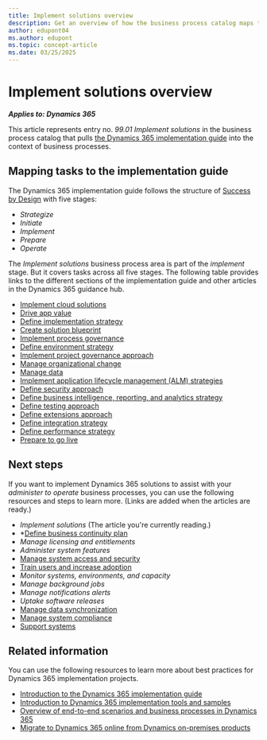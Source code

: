 ```yaml
---
title: Implement solutions overview
description: Get an overview of how the business process catalog maps to the implementation guide's articles for good Dynamics 365 implementations.
author: edupont04
ms.author: edupont
ms.topic: concept-article
ms.date: 03/25/2025
---
```


# Implement solutions overview

***Applies to: Dynamics 365***

This article represents entry no. *99.01 Implement solutions* in the business process catalog that pulls [the Dynamics 365 implementation guide](../implementation-guide/overview.md) into the context of business processes.  

## Mapping tasks to the implementation guide

The Dynamics 365 implementation guide follows the structure of [Success by Design](../implementation-guide/success-by-design.md) with five stages:

- *Strategize*
- *Initiate*
- *Implement*
- *Prepare*
- *Operate*

The *Implement solutions* business process area is part of the *implement* stage. But it covers tasks across all five stages. The following table provides links to the different sections of the implementation guide and other articles in the Dynamics 365 guidance hub.

- [Implement cloud solutions](../implementation-guide/implementing-cloud-solutions.md)  
- [Drive app value]( ../implementation-guide/drive-app-value.md)  
- [Define implementation strategy](../implementation-guide/implementation-strategy.md)  
- [Create solution blueprint]( ../implementation-guide/solution-architecture-design-pillars.md)  
- [Implement process governance](../implementation-guide/project-governance.md)  
- [Define environment strategy](../implementation-guide/environment-strategy-overview.md)  
- [Implement project governance approach](../implementation-guide/project-governance.md)  
- [Manage organizational change](../implementation-guide/change-management.md)  
- [Manage data](../implementation-guide/data-management.md)  
- [Implement application lifecycle management (ALM) strategies](../implementation-guide/application-lifecycle-management.md)  
- [Define security approach]( ../implementation-guide/security.md)  
- [Define business intelligence, reporting, and analytics strategy](../implementation-guide/business-intelligence-reporting-analytics-reporting-analytics-strategy.md)  
- [Define testing approach](../implementation-guide/testing-strategy.md)  
- [Define extensions approach](..//implementation-guide/extend-your-solution.md)  
- [Define integration strategy](../implementation-guide/integrate-other-solutions.md)  
- [Define performance strategy](../implementation-guide/performing-solution.md)  
- [Prepare to go live](../implementation-guide/prepare-to-go-live.md)  

## Next steps

If you want to implement Dynamics 365 solutions to assist with your *administer to operate* business processes, you can use the following resources and steps to learn more. (Links are added when the articles are ready.)

- *Implement solutions* (The article you're currently reading.)
- *[Define business continuity plan](administer-to-operate-define-business-continuity-plan-overview.md)  
- *Manage licensing and entitlements*
- *Administer system features*
- [Manage system access and security](administer-to-operate-manage-system-access-security.md)  
- [Train users and increase adoption](administer-to-operate-train-users-increase-adoption-overview.md)
- *Monitor systems, environments, and capacity*
- *Manage background jobs*
- *Manage notifications alerts*
- *Uptake software releases*
- [Manage data synchronization](administer-to-operate-manage-data-synchronization-overview.md)  
- [Manage system compliance](administer-to-operate-manage-system-compliance.md)  
- [Support systems](administer-to-operate-support-systems-overview.md)  

## Related information

You can use the following resources to learn more about best practices for Dynamics 365 implementation projects.

- [Introduction to the Dynamics 365 implementation guide](../implementation-guide/introduction.md)  
- [Introduction to Dynamics 365 implementation tools and samples](../resources/overview.md)  
- [Overview of end-to-end scenarios and business processes in Dynamics 365](overview.md)  
- [Migrate to Dynamics 365 online from Dynamics on-premises products](../migrate/overview.md)  

